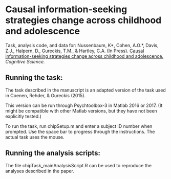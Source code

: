 # Causal information-seeking strategies change across childhood and adolescence

Task, analysis code, and data for: Nussenbaum, K*, Cohen, A.O.*, Davis, Z.J., Halpern, D., Gureckis, T.M., & Hartley, C.A. (In Press). [Causal information-seeking strategies change across childhood and adolescence.](https://psyarxiv.com/qukac/) *Cognitive Science.*

## Running the task:

The task described in the manuscript is an adapted version of the task used in Coenen, Rehder, & Gureckis (2015).

This version can be run through Psychtoolbox-3 in Matlab 2016 or 2017. (It might be compatible with other Matlab versions, but they have not been explicitly tested.)

To run the task, run chipSetup.m and enter a subject ID number when prompted. Use the space bar to progress through the instructions. The actual task uses the mouse.

## Running the analysis scripts:
The file chipTask_mainAnalysisScript.R can be used to reproduce the analyses described in the paper. 

